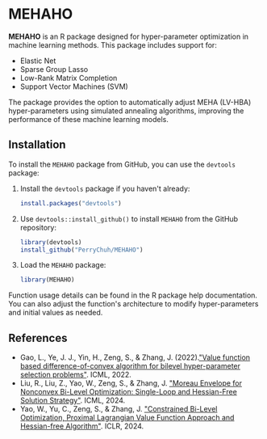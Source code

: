 # MEHAHO

**MEHAHO** is an R package designed for hyper-parameter optimization in machine learning methods. This package includes support for:

- Elastic Net
- Sparse Group Lasso
- Low-Rank Matrix Completion
- Support Vector Machines (SVM)

The package provides the option to automatically adjust MEHA (LV-HBA) hyper-parameters using simulated annealing algorithms, improving the performance of these machine learning models.

## Installation

To install the `MEHAHO` package from GitHub, you can use the `devtools` package:

1. Install the `devtools` package if you haven't already:

    ```r
    install.packages("devtools")
    ```

2. Use `devtools::install_github()` to install `MEHAHO` from the GitHub repository:

    ```r
    library(devtools)
    install_github("PerryChuh/MEHAHO")
    ```

3. Load the `MEHAHO` package:

    ```r
    library(MEHAHO)
    ```

Function usage details can be found in the R package help documentation. You can also adjust the function's architecture to modify hyper-parameters and initial values as needed.

## References

- Gao, L., Ye, J. J., Yin, H., Zeng, S., & Zhang, J. (2022).["Value function based difference-of-convex algorithm for bilevel hyper-parameter selection problems"](https://proceedings.mlr.press/v162/gao22j.html). ICML, 2022.
- Liu, R., Liu, Z., Yao, W., Zeng, S., & Zhang, J. ["Moreau Envelope for Nonconvex Bi-Level Optimization: Single-Loop and Hessian-Free Solution Strategy"](https://arxiv.org/abs/2405.09927). ICML, 2024.
- Yao, W., Yu, C., Zeng, S., & Zhang, J. ["Constrained Bi-Level Optimization, Proximal Lagrangian Value Function Approach and Hessian-free Algorithm"](https://openreview.net/forum?id=xJ5N8qrEPl).  ICLR, 2024.
